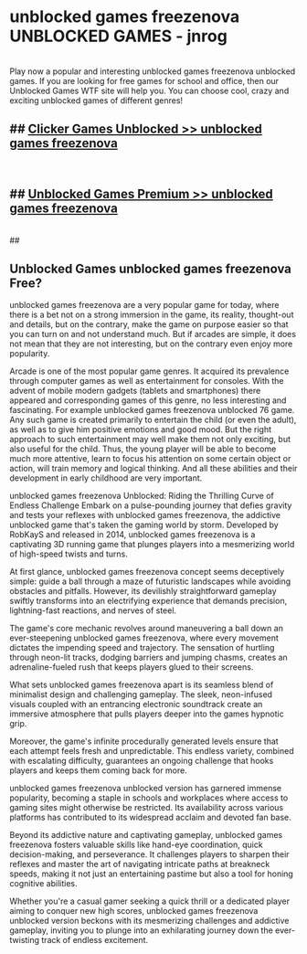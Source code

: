 # unblocked games freezenova  UNBLOCKED GAMES - jnrog <br>
<br>
Play now a popular and interesting unblocked games freezenova unblocked games. If you are looking for free games for school and office, then our Unblocked Games WTF site will help you. You can choose cool, crazy and exciting unblocked games of different genres!


## ##  [Clicker Games Unblocked >> unblocked games freezenova](http://freeplayer.one?title=unblocked_games_freezenova&ref=UG)
  <br>

##  ## [Unblocked Games Premium >> unblocked games freezenova](http://freeplayer.one?title=unblocked_games_freezenova&ref=UG)
  <br>
  ##



## Unblocked Games unblocked games freezenova Free?

unblocked games freezenova are a very popular game for today, where there is a bet not on a strong immersion in the game, its reality, thought-out and details, but on the contrary, make the game on purpose easier so that you can turn on and not understand much. But if arcades are simple, it does not mean that they are not interesting, but on the contrary even enjoy more popularity.

Arcade is one of the most popular game genres. It acquired its prevalence through computer games as well as entertainment for consoles. With the advent of mobile modern gadgets (tablets and smartphones) there appeared and corresponding games of this genre, no less interesting and fascinating. For example unblocked games freezenova unblocked 76 game. Any such game is created primarily to entertain the child (or even the adult), as well as to give him positive emotions and good mood. But the right approach to such entertainment may well make them not only exciting, but also useful for the child. Thus, the young player will be able to become much more attentive, learn to focus his attention on some certain object or action, will train memory and logical thinking. And all these abilities and their development in early childhood are very important.

unblocked games freezenova Unblocked: Riding the Thrilling Curve of Endless Challenge
Embark on a pulse-pounding journey that defies gravity and tests your reflexes with unblocked games freezenova, the addictive unblocked game that's taken the gaming world by storm. Developed by RobKayS and released in 2014, unblocked games freezenova is a captivating 3D running game that plunges players into a mesmerizing world of high-speed twists and turns.

At first glance, unblocked games freezenova concept seems deceptively simple: guide a ball through a maze of futuristic landscapes while avoiding obstacles and pitfalls. However, its devilishly straightforward gameplay swiftly transforms into an electrifying experience that demands precision, lightning-fast reactions, and nerves of steel.

The game's core mechanic revolves around maneuvering a ball down an ever-steepening unblocked games freezenova, where every movement dictates the impending speed and trajectory. The sensation of hurtling through neon-lit tracks, dodging barriers and jumping chasms, creates an adrenaline-fueled rush that keeps players glued to their screens.

What sets unblocked games freezenova apart is its seamless blend of minimalist design and challenging gameplay. The sleek, neon-infused visuals coupled with an entrancing electronic soundtrack create an immersive atmosphere that pulls players deeper into the games hypnotic grip.

Moreover, the game's infinite procedurally generated levels ensure that each attempt feels fresh and unpredictable. This endless variety, combined with escalating difficulty, guarantees an ongoing challenge that hooks players and keeps them coming back for more.

unblocked games freezenova unblocked version has garnered immense popularity, becoming a staple in schools and workplaces where access to gaming sites might otherwise be restricted. Its availability across various platforms has contributed to its widespread acclaim and devoted fan base.

Beyond its addictive nature and captivating gameplay, unblocked games freezenova fosters valuable skills like hand-eye coordination, quick decision-making, and perseverance. It challenges players to sharpen their reflexes and master the art of navigating intricate paths at breakneck speeds, making it not just an entertaining pastime but also a tool for honing cognitive abilities.

Whether you're a casual gamer seeking a quick thrill or a dedicated player aiming to conquer new high scores, unblocked games freezenova unblocked version beckons with its mesmerizing challenges and addictive gameplay, inviting you to plunge into an exhilarating journey down the ever-twisting track of endless excitement.